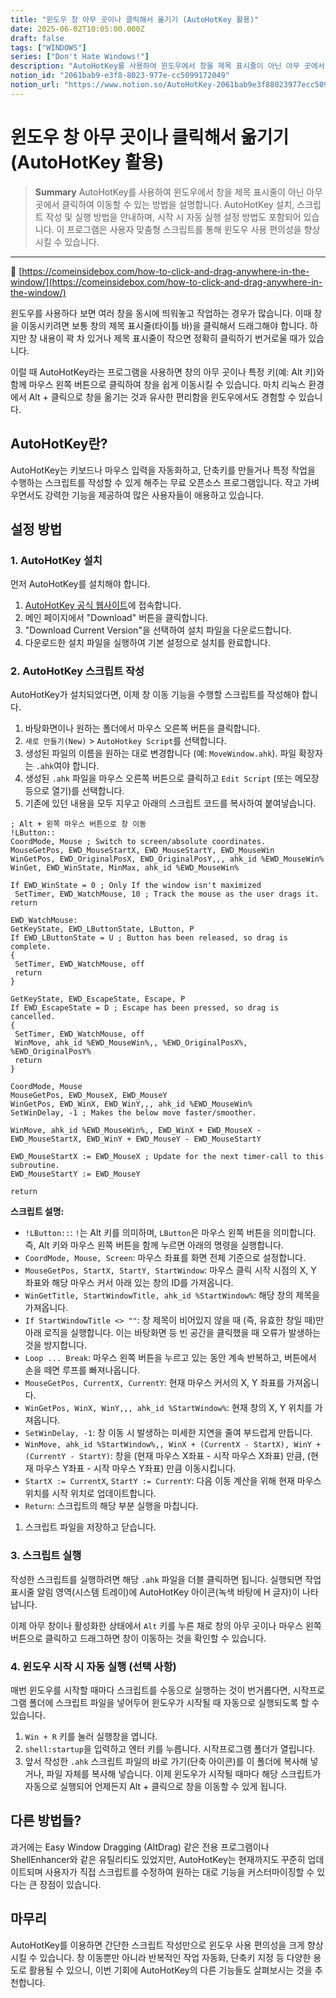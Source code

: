 ```yaml
---
title: "윈도우 창 아무 곳이나 클릭해서 옮기기 (AutoHotKey 활용)"
date: 2025-06-02T10:05:00.000Z
draft: false
tags: ["WINDOWS"]
series: ["Don't Hate Windows!"]
description: "AutoHotKey를 사용하여 윈도우에서 창을 제목 표시줄이 아닌 아무 곳에서 클릭하여 이동할 수 있는 방법을 설명합니다. AutoHotKey 설치, 스크립트 작성 및 실행 방법을 안내하며, 시작 시 자동 실행 설정 방법도 포함되어 있습니다. 이 프로그램은 사용자 맞춤형 스크립트를 통해 윈도우 사용 편의성을 향상시킬 수 있습니다."
notion_id: "2061bab9-e3f8-8023-977e-cc5099172049"
notion_url: "https://www.notion.so/AutoHotKey-2061bab9e3f88023977ecc5099172049"
---
```


# 윈도우 창 아무 곳이나 클릭해서 옮기기 (AutoHotKey 활용)

> **Summary**
> AutoHotKey를 사용하여 윈도우에서 창을 제목 표시줄이 아닌 아무 곳에서 클릭하여 이동할 수 있는 방법을 설명합니다. AutoHotKey 설치, 스크립트 작성 및 실행 방법을 안내하며, 시작 시 자동 실행 설정 방법도 포함되어 있습니다. 이 프로그램은 사용자 맞춤형 스크립트를 통해 윈도우 사용 편의성을 향상시킬 수 있습니다.

---

🔗 [https://comeinsidebox.com/how-to-click-and-drag-anywhere-in-the-window/](https://comeinsidebox.com/how-to-click-and-drag-anywhere-in-the-window/)

윈도우를 사용하다 보면 여러 창을 동시에 띄워놓고 작업하는 경우가 많습니다. 이때 창을 이동시키려면 보통 창의 제목 표시줄(타이틀 바)을 클릭해서 드래그해야 합니다. 하지만 창 내용이 꽉 차 있거나 제목 표시줄이 작으면 정확히 클릭하기 번거로울 때가 있습니다.

이럴 때 AutoHotKey라는 프로그램을 사용하면 창의 아무 곳이나 특정 키(예: Alt 키)와 함께 마우스 왼쪽 버튼으로 클릭하여 창을 쉽게 이동시킬 수 있습니다. 마치 리눅스 환경에서 Alt + 클릭으로 창을 옮기는 것과 유사한 편리함을 윈도우에서도 경험할 수 있습니다.

## **AutoHotKey란?**

AutoHotKey는 키보드나 마우스 입력을 자동화하고, 단축키를 만들거나 특정 작업을 수행하는 스크립트를 작성할 수 있게 해주는 무료 오픈소스 프로그램입니다. 작고 가벼우면서도 강력한 기능을 제공하여 많은 사용자들이 애용하고 있습니다.

## **설정 방법**

### **1. AutoHotKey 설치**

먼저 AutoHotKey를 설치해야 합니다.

1. [AutoHotKey 공식 웹사이트](https://www.autohotkey.com/)에 접속합니다.
1. 메인 페이지에서 "Download" 버튼을 클릭합니다.
1. "Download Current Version"을 선택하여 설치 파일을 다운로드합니다.
1. 다운로드한 설치 파일을 실행하여 기본 설정으로 설치를 완료합니다.
### **2. AutoHotKey 스크립트 작성**

AutoHotKey가 설치되었다면, 이제 창 이동 기능을 수행할 스크립트를 작성해야 합니다.

1. 바탕화면이나 원하는 폴더에서 마우스 오른쪽 버튼을 클릭합니다.
1. `새로 만들기(New)` > `AutoHotkey Script`를 선택합니다.
1. 생성된 파일의 이름을 원하는 대로 변경합니다 (예: `MoveWindow.ahk`). 파일 확장자는 `.ahk`여야 합니다.
1. 생성된 `.ahk` 파일을 마우스 오른쪽 버튼으로 클릭하고 `Edit Script` (또는 메모장 등으로 열기)를 선택합니다.
1. 기존에 있던 내용을 모두 지우고 아래의 스크립트 코드를 복사하여 붙여넣습니다.
```plain text
; Alt + 왼쪽 마우스 버튼으로 창 이동
!LButton::
CoordMode, Mouse ; Switch to screen/absolute coordinates.
MouseGetPos, EWD_MouseStartX, EWD_MouseStartY, EWD_MouseWin
WinGetPos, EWD_OriginalPosX, EWD_OriginalPosY,,, ahk_id %EWD_MouseWin%
WinGet, EWD_WinState, MinMax, ahk_id %EWD_MouseWin%

If EWD_WinState = 0 ; Only If the window isn't maximized
 SetTimer, EWD_WatchMouse, 10 ; Track the mouse as the user drags it.
return

EWD_WatchMouse:
GetKeyState, EWD_LButtonState, LButton, P
If EWD_LButtonState = U ; Button has been released, so drag is complete.
{
 SetTimer, EWD_WatchMouse, off
 return
}

GetKeyState, EWD_EscapeState, Escape, P
If EWD_EscapeState = D ; Escape has been pressed, so drag is cancelled.
{
 SetTimer, EWD_WatchMouse, off
 WinMove, ahk_id %EWD_MouseWin%,, %EWD_OriginalPosX%, %EWD_OriginalPosY%
 return
}

CoordMode, Mouse
MouseGetPos, EWD_MouseX, EWD_MouseY
WinGetPos, EWD_WinX, EWD_WinY,,, ahk_id %EWD_MouseWin%
SetWinDelay, -1 ; Makes the below move faster/smoother.

WinMove, ahk_id %EWD_MouseWin%,, EWD_WinX + EWD_MouseX - EWD_MouseStartX, EWD_WinY + EWD_MouseY - EWD_MouseStartY

EWD_MouseStartX := EWD_MouseX ; Update for the next timer-call to this subroutine.
EWD_MouseStartY := EWD_MouseY

return

```

**스크립트 설명:**

- `!LButton::`: `!`는 Alt 키를 의미하며, `LButton`은 마우스 왼쪽 버튼을 의미합니다. 즉, Alt 키와 마우스 왼쪽 버튼을 함께 누르면 아래의 명령을 실행합니다.
- `CoordMode, Mouse, Screen`: 마우스 좌표를 화면 전체 기준으로 설정합니다.
- `MouseGetPos, StartX, StartY, StartWindow`: 마우스 클릭 시작 시점의 X, Y 좌표와 해당 마우스 커서 아래 있는 창의 ID를 가져옵니다.
- `WinGetTitle, StartWindowTitle, ahk_id %StartWindow%`: 해당 창의 제목을 가져옵니다.
- `If StartWindowTitle <> ""`: 창 제목이 비어있지 않을 때 (즉, 유효한 창일 때)만 아래 로직을 실행합니다. 이는 바탕화면 등 빈 공간을 클릭했을 때 오류가 발생하는 것을 방지합니다.
- `Loop ... Break`: 마우스 왼쪽 버튼을 누르고 있는 동안 계속 반복하고, 버튼에서 손을 떼면 루프를 빠져나옵니다.
- `MouseGetPos, CurrentX, CurrentY`: 현재 마우스 커서의 X, Y 좌표를 가져옵니다.
- `WinGetPos, WinX, WinY,,, ahk_id %StartWindow%`: 현재 창의 X, Y 위치를 가져옵니다.
- `SetWinDelay, -1`: 창 이동 시 발생하는 미세한 지연을 줄여 부드럽게 만듭니다.
- `WinMove, ahk_id %StartWindow%,, WinX + (CurrentX - StartX), WinY + (CurrentY - StartY)`: 창을 (현재 마우스 X좌표 - 시작 마우스 X좌표) 만큼, (현재 마우스 Y좌표 - 시작 마우스 Y좌표) 만큼 이동시킵니다.
- `StartX := CurrentX`, `StartY := CurrentY`: 다음 이동 계산을 위해 현재 마우스 위치를 시작 위치로 업데이트합니다.
- `Return`: 스크립트의 해당 부분 실행을 마칩니다.
1. 스크립트 파일을 저장하고 닫습니다.
### **3. 스크립트 실행**

작성한 스크립트를 실행하려면 해당 `.ahk` 파일을 더블 클릭하면 됩니다. 실행되면 작업 표시줄 알림 영역(시스템 트레이)에 AutoHotKey 아이콘(녹색 바탕에 H 글자)이 나타납니다.

이제 아무 창이나 활성화한 상태에서 `Alt` 키를 누른 채로 창의 아무 곳이나 마우스 왼쪽 버튼으로 클릭하고 드래그하면 창이 이동하는 것을 확인할 수 있습니다.

### **4. 윈도우 시작 시 자동 실행 (선택 사항)**

매번 윈도우를 시작할 때마다 스크립트를 수동으로 실행하는 것이 번거롭다면, 시작프로그램 폴더에 스크립트 파일을 넣어두어 윈도우가 시작될 때 자동으로 실행되도록 할 수 있습니다.

1. `Win + R` 키를 눌러 실행창을 엽니다.
1. `shell:startup`을 입력하고 엔터 키를 누릅니다. 시작프로그램 폴더가 열립니다.
1. 앞서 작성한 `.ahk` 스크립트 파일의 바로 가기(단축 아이콘)를 이 폴더에 복사해 넣거나, 파일 자체를 복사해 넣습니다.
이제 윈도우가 시작될 때마다 해당 스크립트가 자동으로 실행되어 언제든지 Alt + 클릭으로 창을 이동할 수 있게 됩니다.

## **다른 방법들?**

과거에는 Easy Window Dragging (AltDrag) 같은 전용 프로그램이나 ShellEnhancer와 같은 유틸리티도 있었지만, AutoHotKey는 현재까지도 꾸준히 업데이트되며 사용자가 직접 스크립트를 수정하여 원하는 대로 기능을 커스터마이징할 수 있다는 큰 장점이 있습니다.

## **마무리**

AutoHotKey를 이용하면 간단한 스크립트 작성만으로 윈도우 사용 편의성을 크게 향상시킬 수 있습니다. 창 이동뿐만 아니라 반복적인 작업 자동화, 단축키 지정 등 다양한 용도로 활용될 수 있으니, 이번 기회에 AutoHotKey의 다른 기능들도 살펴보시는 것을 추천합니다.

